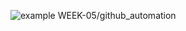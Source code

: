 ![example WEEK-05/github_automation](https://github.com/github/docs/actions/workflows/validations.yml/badge.svg?WEEK-05/github_automation)

